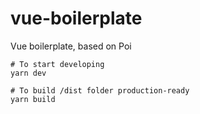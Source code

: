 # vue-boilerplate

Vue boilerplate, based on Poi

```
# To start developing
yarn dev

# To build /dist folder production-ready
yarn build
```
